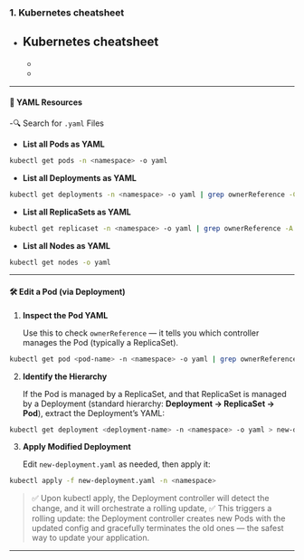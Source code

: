 
### 1. Kubernetes cheatsheet
- **Kubernetes cheatsheet**
  - 
  - 
  - 

---

#### 📄 YAML Resources
-🔍 Search for `.yaml` Files

* **List all Pods as YAML**

```bash
kubectl get pods -n <namespace> -o yaml
```

* **List all Deployments as YAML**

```bash
kubectl get deployments -n <namespace> -o yaml | grep ownerReference -C 5
```

* **List all ReplicaSets as YAML**

```bash
kubectl get replicaset -n <namespace> -o yaml | grep ownerReference -A 5
```

* **List all Nodes as YAML**

```bash
kubectl get nodes -o yaml
```

---

#### 🛠️ Edit a Pod (via Deployment)

1. **Inspect the Pod YAML**

   Use this to check `ownerReference` — it tells you which controller manages the Pod (typically a ReplicaSet).

```bash
kubectl get pod <pod-name> -n <namespace> -o yaml | grep ownerReference -A 5
```

2. **Identify the Hierarchy**

   If the Pod is managed by a ReplicaSet, and that ReplicaSet is managed by a Deployment (standard hierarchy:
   **Deployment → ReplicaSet → Pod**), extract the Deployment’s YAML:

```bash
kubectl get deployment <deployment-name> -n <namespace> -o yaml > new-deployment.yaml
```

3. **Apply Modified Deployment**

   Edit `new-deployment.yaml` as needed, then apply it:

```bash
kubectl apply -f new-deployment.yaml -n <namespace>
```

> ✅ Upon kubectl apply, the Deployment controller will detect the change, and it will orchestrate a rolling update,
> ✅ This triggers a rolling update: the Deployment controller creates new Pods with the updated config and gracefully terminates the old ones — the safest way to update your application.

---
